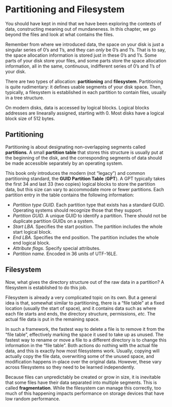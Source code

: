 # Partitioning and Filesystem

You should have kept in mind that we have been exploring the contexts of data, constructing meaning out of mundaneness. In this chapter, we go beyond the files and look at what contains the files.

Remember from where we introduced data, the space on your disk is just a singular series of 0’s and 1’s, and they can *only* be 0’s and 1’s. That is to say, the space allocation information is stored just in these 0’s and 1’s. Some parts of your disk store your files, and some parts store the space allocation information, all in the same, continuous, indifferent series of 0’s and 1’s of your disk.

There are two types of allocation: **partitioning** and **filesystem**. Partitioning is quite rudimentary: it defines usable segments of your disk space. Then, typically, a filesystem is established in each partition to contain files, usually in a tree structure.

On modern disks, data is accessed by logical blocks. Logical blocks addresses are linearally assigned, starting with 0. Most disks have a logical block size of 512 bytes.

## Partitioning

Partitioning is about designating non-overlapping segments called **partitions**. A small **partition table** that stores this structure is usually put at the beginning of the disk, and the corresponding segments of data should be made accessible separately by an operating system.

This book only introduces the modern (not “legacy”) and common partitioning standard, the **GUID Partition Table** (**GPT**). A GPT typically takes the first 34 and last 33 (two copies) logical blocks to store the partition data, but this size can vary to accommodate more or fewer partitions. Each partition entry in the table contains the following information:

- *Partition type GUID.* Each partition type that exists has a standard GUID. Operating systems should recognize those that they support.
- *Partition GUID.* A unique GUID to identify a partition. There should not be duplicate partition GUIDs on a system.
- *Start LBA.* Specifies the start position. The partition includes the whole start logical block.
- *End LBA.* Specifies the end position. The partition includes the whole end logical block.
- *Attribute flags.* Specify special attributes.
- *Partition name.* Encoded in 36 units of UTF-16LE.

## Filesystem

Now, what gives the directory structure out of the raw data in a partition? A filesystem is established to do this job.

Filesystem is already a very complicated topic on its own. But a general idea is that, somewhat similar to partitioning, there is a “file table” at a fixed location (usually the start of space), and it contains data such as where each file starts and ends, the directory structure, permissions, _etc._ The actual file data is put in the remaining space.

In such a framework, the fastest way to delete a file is to remove it from the “file table”, effectively marking the space it used to take up as unused. The fastest way to rename or move a file to a different directory is to change this information in the “file table”. Both actions do nothing with the actual file data, and this is exactly how most filesystems work. Usually, copying will actually copy the file data, overwriting some of the unused space, and modification happens in-place over the original data. However, these vary across filesystems so they need to be learned independently.

Because files can unpredictably be created or grow in size, it is inevitable that some files have their data separated into multiple segments. This is called **fragmentation**. While the filesystem can manage this correctly, too much of this happening impacts performance on storage devices that have low random performance.
